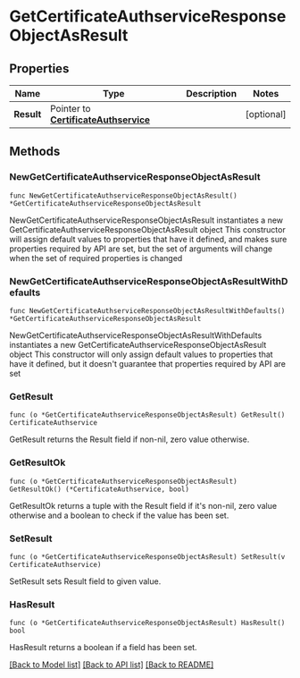 # GetCertificateAuthserviceResponseObjectAsResult

## Properties

Name | Type | Description | Notes
------------ | ------------- | ------------- | -------------
**Result** | Pointer to [**CertificateAuthservice**](CertificateAuthservice.md) |  | [optional] 

## Methods

### NewGetCertificateAuthserviceResponseObjectAsResult

`func NewGetCertificateAuthserviceResponseObjectAsResult() *GetCertificateAuthserviceResponseObjectAsResult`

NewGetCertificateAuthserviceResponseObjectAsResult instantiates a new GetCertificateAuthserviceResponseObjectAsResult object
This constructor will assign default values to properties that have it defined,
and makes sure properties required by API are set, but the set of arguments
will change when the set of required properties is changed

### NewGetCertificateAuthserviceResponseObjectAsResultWithDefaults

`func NewGetCertificateAuthserviceResponseObjectAsResultWithDefaults() *GetCertificateAuthserviceResponseObjectAsResult`

NewGetCertificateAuthserviceResponseObjectAsResultWithDefaults instantiates a new GetCertificateAuthserviceResponseObjectAsResult object
This constructor will only assign default values to properties that have it defined,
but it doesn't guarantee that properties required by API are set

### GetResult

`func (o *GetCertificateAuthserviceResponseObjectAsResult) GetResult() CertificateAuthservice`

GetResult returns the Result field if non-nil, zero value otherwise.

### GetResultOk

`func (o *GetCertificateAuthserviceResponseObjectAsResult) GetResultOk() (*CertificateAuthservice, bool)`

GetResultOk returns a tuple with the Result field if it's non-nil, zero value otherwise
and a boolean to check if the value has been set.

### SetResult

`func (o *GetCertificateAuthserviceResponseObjectAsResult) SetResult(v CertificateAuthservice)`

SetResult sets Result field to given value.

### HasResult

`func (o *GetCertificateAuthserviceResponseObjectAsResult) HasResult() bool`

HasResult returns a boolean if a field has been set.


[[Back to Model list]](../README.md#documentation-for-models) [[Back to API list]](../README.md#documentation-for-api-endpoints) [[Back to README]](../README.md)



